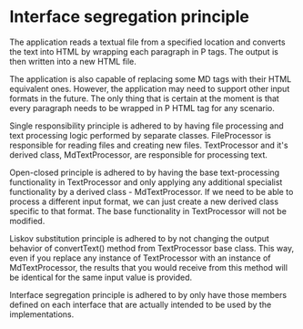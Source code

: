 # Interface segregation principle

The application reads a textual file from a specified location and converts the text into HTML by wrapping each paragraph in P tags. The output is then written into a new HTML file.

The application is also capable of replacing some MD tags with their HTML equivalent ones. However, the application may need to support other input formats in the future. The only thing that is certain at the moment is that every paragraph needs to be wrapped in P HTML tag for any scenario.

Single responsibility principle is adhered to by having file processing and text processing logic performed by separate classes. FileProcessor is responsible for reading files and creating new files. TextProcessor and it's derived class, MdTextProcessor, are responsible for processing text.

Open-closed principle is adhered to by having the base text-processing functionality in TextProcessor and only applying any additional specialist functionality by a derived class - MdTextProcessor. If we need to be able to process a different input format, we can just create a new derived class specific to that format. The base functionality in TextProcessor will not be modified.

Liskov substitution principle is adhered to by not changing the output behavior of convertText() method from TextProcessor base class. This way, even if you replace any instance of TextProcessor with an instance of MdTextProcessor, the results that you would receive from this method will be identical for the same input value is provided.

Interface segregation principle is adhered to by only have those members defined on each interface that are actually intended to be used by the implementations.